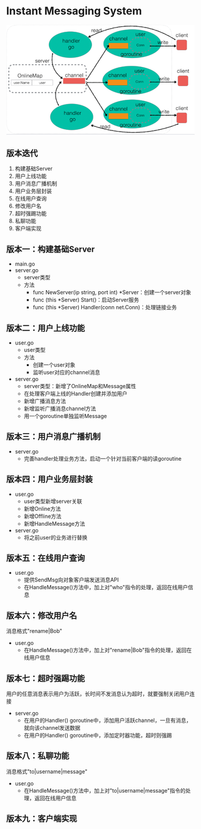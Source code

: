 # Instant Messaging System

![Overall Architecture](./Overall_Architecture.png)

## 版本迭代

1. 构建基础Server
2. 用户上线功能
3. 用户消息广播机制
4. 用户业务层封装
5. 在线用户查询
6. 修改用户名
7. 超时强踢功能
8. 私聊功能
9. 客户端实现

## 版本一：构建基础Server

- main.go
- server.go
  - server类型
  - 方法
    - func NewServer(ip string, port int) *Server：创建一个server对象
    - func (this *Server) Start()：启动Server服务
    - func (this *Server) Handler(conn net.Conn)：处理链接业务

## 版本二：用户上线功能

- user.go
  - user类型
  - 方法
    - 创建一个user对象
    - 监听user对应的channel消息
- server.go
  - server类型：新增了OnlineMap和Message属性
  - 在处理客户端上线的Handler创建并添加用户
  - 新增广播消息方法
  - 新增监听广播消息channel方法
  - 用一个goroutine单独监听Message

## 版本三：用户消息广播机制

- server.go
  - 完善handler处理业务方法，启动一个针对当前客户端的读goroutine

## 版本四：用户业务层封装

- user.go
  - user类型新增server关联
  - 新增Online方法
  - 新增Offline方法
  - 新增HandleMessage方法
- server.go
  - 将之前user的业务进行替换

## 版本五：在线用户查询

- user.go
  - 提供SendMsg向对象客户端发送消息API
  - 在HandleMessage()方法中，加上对"who"指令的处理，返回在线用户信息

## 版本六：修改用户名

消息格式"rename|Bob"

- user.go
  - 在HandleMessage()方法中，加上对"rename|Bob"指令的处理，返回在线用户信息

## 版本七：超时强踢功能

用户的任意消息表示用户为活跃，长时间不发消息认为超时，就要强制关闭用户连接

- server.go
  - 在用户的Handler() goroutine中，添加用户活跃channel，一旦有消息，就向该channel发送数据
  - 在用户的Handler() goroutine中，添加定时器功能，超时则强踢

## 版本八：私聊功能

消息格式"to|username|message"

- user.go
  - 在HandleMessage()方法中，加上对"to|username|message"指令的处理，返回在线用户信息

## 版本九：客户端实现

